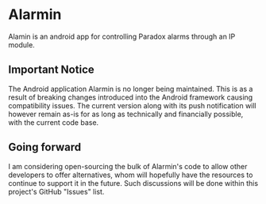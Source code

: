 # Alarmin
Alamin is an android app for controlling Paradox alarms through an IP module. 

## Important Notice
The Android application Alarmin is no longer being maintained. This is as a result of breaking changes introduced into the Android framework causing compatibility issues. The current version along with its push notification will however remain as-is for as long as technically and financially possible, with the current code base.

## Going forward
I am considering open-sourcing the bulk of Alarmin's code to allow other developers to offer alternatives, whom will hopefully have the resources to continue to support it in the future. Such discussions will be done within this project's GitHub "Issues" list.
